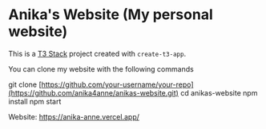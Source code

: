 # Anika's Website (My personal website)

This is a [T3 Stack](https://create.t3.gg/) project created with `create-t3-app`.

You can clone my website with the following commands

git clone [https://github.com/your-username/your-repo](https://github.com/anika4anne/anikas-website.git)
cd anikas-website
npm install
npm start

Website: https://anika-anne.vercel.app/
